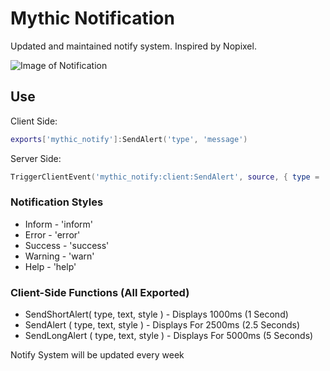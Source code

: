 # Mythic Notification
Updated and maintained notify system. Inspired by Nopixel.

![Image of Notification](https://imgur.com/PPd7pCe.png)

## Use

Client Side:
```lua
exports['mythic_notify']:SendAlert('type', 'message')
```
Server Side: 
```lua
TriggerClientEvent('mythic_notify:client:SendAlert', source, { type = 'inform', text = 'message'})
```

### Notification Styles
* Inform - 'inform'
* Error - 'error'
* Success - 'success'
* Warning - 'warn'
* Help - 'help'

### Client-Side Functions (All Exported)
* SendShortAlert( type, text, style ) - Displays 1000ms (1 Second)
* SendAlert ( type, text, style ) - Displays For 2500ms (2.5 Seconds)
* SendLongAlert ( type, text, style ) - Displays For 5000ms (5 Seconds)

Notify System will be updated every week
